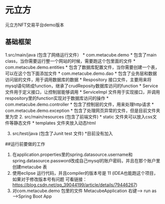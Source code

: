# 元立方
元立方NFT交易平台demo版本


## 基础框架
1.src/main/java (包含了网络运行文件）
    * com.metacube.demo 
        * 包含了main class，当你需要运行整一个网站的时候，需要跑这个包里面的文件
    * com.metacube.demo.entities 
        * 包含了数据库配置文件，当你需要创建一个表，可以在这个包下面添加文件
    * com.metacube.demo.dao 
        * 包含了业务层和数据访问层的文件，用于调用数据库的数据
        * Respository 接口文件，主要用来将mysql语句转成function，继承了crudReposity数据库访问的function
        * Service 文件用于定义接口，让控制层能够调用
        * ServiceImpl 文件用于实现接口，并调用respository里的function实现对于数据库访问的操作
    * com.metacube.demo.controller
        * 包含了控制层的文件，用来处理http请求
    * com.metacube.demo.exception
        * 包含了处理网页异常的文件，但是目前文件夹里为空
2. src/main/resources (包含了前端文件)
    * static 文件夹可以放入css文件等静态文件
    * templates 文件夹放入动态html

3. src/test/java (包含了Junit test 文件)
    *目前没有加入


##运行前要做的工作

1. 在application.properties里的spring.datasource.username和spring.datasource.password改成自己mysql的账户密码，并且在那个账户里创建metacube 表
2. 使用eclipse 运行代码，并且compiler的版本号是 11 (IDEA也能跑这个项目，如果对于修改版本号有问题 可看链接：https://blog.csdn.net/qq_39044199/article/details/79446267)
3. 对com.metacube.demo 包里的文件 MetacubeApplication 右键——> run as——>Spring Boot App
